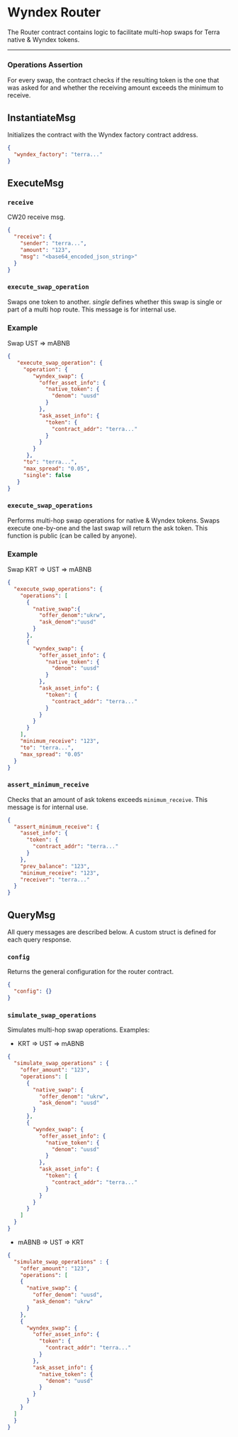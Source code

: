 # Wyndex Router

The Router contract contains logic to facilitate multi-hop swaps for Terra native & Wyndex tokens.

---

### Operations Assertion

For every swap, the contract checks if the resulting token is the one that was asked for and whether the receiving amount exceeds the minimum to receive.

## InstantiateMsg

Initializes the contract with the Wyndex factory contract address.

```json
{
  "wyndex_factory": "terra..."
}
```

## ExecuteMsg

### `receive`

CW20 receive msg.

```json
{
  "receive": {
    "sender": "terra...",
    "amount": "123",
    "msg": "<base64_encoded_json_string>"
  }
}
```

### `execute_swap_operation`

Swaps one token to another. _single_ defines whether this swap is single or part of a multi hop route. 
This message is for internal use.

### Example

Swap UST => mABNB

```json
{
   "execute_swap_operation": {
     "operation": {
        "wyndex_swap": {
          "offer_asset_info": {
            "native_token": {
              "denom": "uusd"
            }
          },
          "ask_asset_info": {
            "token": {
              "contract_addr": "terra..."
            }
          }
        }
      },
     "to": "terra...",
     "max_spread": "0.05",
     "single": false
   }
}
```

### `execute_swap_operations`

Performs multi-hop swap operations for native & Wyndex tokens. Swaps execute one-by-one and the last swap will return the ask token. This function is public (can be called by anyone).

### Example

Swap KRT => UST => mABNB

```json
{
  "execute_swap_operations": {
    "operations": [
      {
        "native_swap":{
          "offer_denom":"ukrw",
          "ask_denom":"uusd"
        }
      },
      {
        "wyndex_swap": {
          "offer_asset_info": {
            "native_token": {
              "denom": "uusd"
            }
          },
          "ask_asset_info": {
            "token": {
              "contract_addr": "terra..."
            }
          }
        }
      }
    ],
    "minimum_receive": "123",
    "to": "terra...",
    "max_spread": "0.05"
  }
}
```

### `assert_minimum_receive`

Checks that an amount of ask tokens exceeds `minimum_receive`. This message is for internal use.

```json
{
  "assert_minimum_receive": {
    "asset_info": {
      "token": {
        "contract_addr": "terra..."
      }
    },
    "prev_balance": "123",
    "minimum_receive": "123",
    "receiver": "terra..."
  }
}
```

## QueryMsg

All query messages are described below. A custom struct is defined for each query response.

### `config`

Returns the general configuration for the router contract.

```json
{
  "config": {}
}
```

### `simulate_swap_operations`

Simulates multi-hop swap operations. Examples:

- KRT => UST => mABNB

```json
{
  "simulate_swap_operations" : {
    "offer_amount": "123",
    "operations": [
      {
        "native_swap": {
          "offer_denom": "ukrw",
          "ask_denom": "uusd"
        }
      },
      {
        "wyndex_swap": {
          "offer_asset_info": {
            "native_token": {
              "denom": "uusd"
            }
          },
          "ask_asset_info": {
            "token": {
              "contract_addr": "terra..."
            }
          }
        }
      }
    ]
  }
}
```

- mABNB => UST => KRT

```json
{
  "simulate_swap_operations" : {
    "offer_amount": "123",
    "operations": [
    {
      "native_swap": {
        "offer_denom": "uusd",
        "ask_denom": "ukrw"
      }
    },
    {
      "wyndex_swap": {
        "offer_asset_info": {
          "token": {
            "contract_addr": "terra..."
          }
        },
        "ask_asset_info": {
          "native_token": {
            "denom": "uusd"
          }
        }
      }
    }
  ]
  }
}
```
